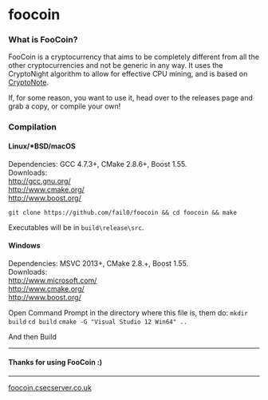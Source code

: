 # foocoin

### What is FooCoin?

FooCoin is a cryptocurrency that aims to be completely different from all the other cryptocurrencies and not be generic in any way. It uses the CryptoNight algorithm to allow for effective CPU mining, and is based on [CryptoNote](http://github.com/cryptonotefoundation/cryptonote).

If, for some reason, you want to use it, head over to the releases page and grab a copy, or compile your own!

### Compilation 

#### Linux/\*BSD/macOS

Dependencies: GCC 4.7.3+, CMake 2.8.6+, Boost 1.55.  
Downloads:  
http://gcc.gnu.org/  
http://www.cmake.org/  
http://www.boost.org/ 

`git clone https://github.com/fail0/foocoin && cd foocoin && make`

Executables will be in `build\release\src`.

#### Windows

Dependencies: MSVC 2013+, CMake 2.8.+, Boost 1.55.  
Downloads:  
http://www.microsoft.com/  
http://www.cmake.org/  
http://www.boost.org/  

Open Command Prompt in the directory where this file is, them do:
`mkdir build`
`cd build`
`cmake -G "Visual Studio 12 Win64" ..`

And then Build

---

#### Thanks for using FooCoin :)

---

[foocoin.csecserver.co.uk](http://foocoin.csecserver.co.uk)
